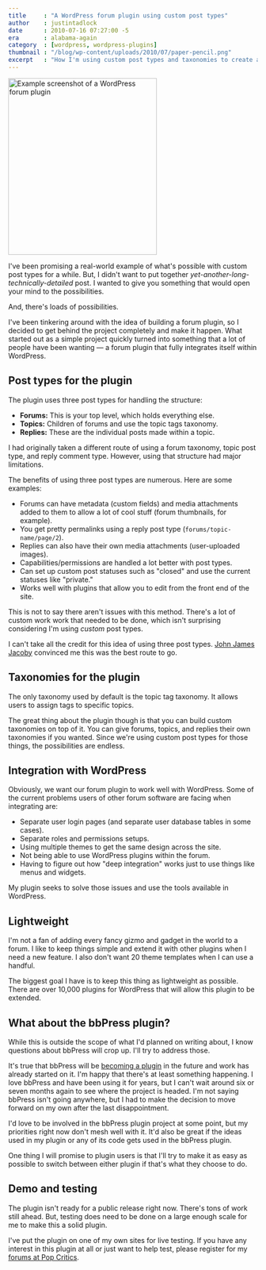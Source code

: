 ```yaml
---
title     : "A WordPress forum plugin using custom post types"
author    : justintadlock
date      : 2010-07-16 07:27:00 -5
era       : alabama-again
category  : [wordpress, wordpress-plugins]
thumbnail : "/blog/wp-content/uploads/2010/07/paper-pencil.png"
excerpt   : "How I'm using custom post types and taxonomies to create a forum plugin that integrates full into WordPress."
---
```


<a href="http://popcritics.com/forums" title="Pop Critics forums"><img src="http://justintadlock.com/blog/wp-content/uploads/2010/07/pop-critics-forums-300x356.png" alt="Example screenshot of a WordPress forum plugin" title="Forums plugin example" width="300" height="356" class="alignright size-medium wp-image-2476" /></a>

I've been promising a real-world example of what's possible with custom post types for a while.  But, I didn't want to put together <em>yet-another-long-technically-detailed</em> post.  I wanted to give you something that would open your mind to the possibilities.

And, there's loads of possibilities.

I've been tinkering around with the idea of building a forum plugin, so I decided to get behind the project completely and make it happen.  What started out as a simple project quickly turned into something that a lot of people have been wanting &mdash; a forum plugin that fully integrates itself within WordPress.

## Post types for the plugin

The plugin uses three post types for handling the structure:

<ul>
	<li><strong>Forums:</strong> This is your top level, which holds everything else.</li>
	<li><strong>Topics:</strong> Children of forums and use the topic tags taxonomy.</li>
	<li><strong>Replies:</strong> These are the individual posts made within a topic.</li>
</ul>

I had originally taken a different route of using a forum taxonomy, topic post type, and reply comment type.  However, using that structure had major limitations.

The benefits of using three post types are numerous.  Here are some examples:

<ul>
	<li>Forums can have metadata (custom fields) and media attachments added to them to allow a lot of cool stuff (forum thumbnails, for example).</li>
	<li>You get pretty permalinks using a reply post type (<code>forums/topic-name/page/2</code>).</li>
	<li>Replies can also have their own media attachments (user-uploaded images).</li>
	<li>Capabilities/permissions are handled a lot better with post types.</li>
	<li>Can set up custom post statuses such as "closed" and use the current statuses like "private."</li>
	<li>Works well with plugins that allow you to edit from the front end of the site.</li>
</ul>

This is not to say there aren't issues with this method.  There's a lot of custom work work that needed to be done, which isn't surprising considering I'm using <em>custom</em> post types.

<p class="note">I can't take all the credit for this idea of using three post types.  <a href="http://johnjamesjacoby.com" title="John James Jacoby">John James Jacoby</a> convinced me this was the best route to go.</p>

## Taxonomies for the plugin

The only taxonomy used by default is the topic tag taxonomy.  It allows users to assign tags to specific topics.

The great thing about the plugin though is that you can build custom taxonomies on top of it.  You can give forums, topics, and replies their own taxonomies if you wanted.  Since we're using custom post types for those things, the possibilities are endless.

## Integration with WordPress

Obviously, we want our forum plugin to work well with WordPress.  Some of the current problems users of other forum software are facing when integrating are:

<ul>
	<li>Separate user login pages (and separate user database tables in some cases).</li>
	<li>Separate roles and permissions setups.</li>
	<li>Using multiple themes to get the same design across the site.</li>
	<li>Not being able to use WordPress plugins within the forum.</li>
	<li>Having to figure out how "deep integration" works just to use things like menus and widgets.</li>
</ul>

My plugin seeks to solve those issues and use the tools available in WordPress.

## Lightweight

I'm not a fan of adding every fancy gizmo and gadget in the world to a forum.  I like to keep things simple and extend it with other plugins when I need a new feature.  I also don't want 20 theme templates when I can use a handful.

The biggest goal I have is to keep this thing as lightweight as possible.  There are over 10,000 plugins for WordPress that will allow this plugin to be extended.

## What about the bbPress plugin?

While this is outside the scope of what I'd planned on writing about, I know questions about bbPress will crop up.  I'll try to address those.

It's true that bbPress will be <a href="http://bbpress.org/forums/topic/bbpress-plugin-is-born" title="bbPress plugin is born">becoming a plugin</a> in the future and work has already started on it.  I'm happy that there's at least something happening.  I love bbPress and have been using it for years, but I can't wait around six or seven months again to see where the project is headed.  I'm not saying bbPress isn't going anywhere, but I had to make the decision to move forward on my own after the last disappointment.

I'd love to be involved in the bbPress plugin project at some point, but my priorities right now don't mesh well with it.  It'd also be great if the ideas used in my plugin or any of its code gets used in the bbPress plugin.

One thing I will promise to plugin users is that I'll try to make it as easy as possible to switch between either plugin if that's what they choose to do.

## Demo and testing

The plugin isn't ready for a public release right now.  There's tons of work still ahead.  But, testing does need to be done on a large enough scale for me to make this a solid plugin.

I've put the plugin on one of my own sites for live testing.  If you have any interest in this plugin at all or just want to help test, please register for my <a href="http://popcritics.com/forums" title="Pop Critics forums">forums at Pop Critics</a>.
